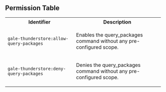 
## Permission Table 

<table>
<tr>
<th>Identifier</th>
<th>Description</th>
</tr>


<tr>
<td>

`gale-thunderstore:allow-query-packages`

</td>
<td>

Enables the query_packages command without any pre-configured scope.

</td>
</tr>

<tr>
<td>

`gale-thunderstore:deny-query-packages`

</td>
<td>

Denies the query_packages command without any pre-configured scope.

</td>
</tr>
</table>
